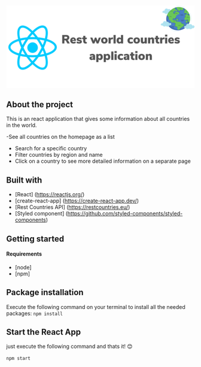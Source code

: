<img src="ReadMeImages/ReadmeImage.png" height:300 />

## About the project
This is an react application that gives some information about all countries in the world.

-See all countries on the homepage as a list
- Search for a specific country
- Filter countries by region and name
- Click on a country to see more detailed information on a separate page

## Built with
- [React] (https://reactjs.org/)
- [create-react-app] (https://create-react-app.dev/)
- [Rest Countries API] (https://restcountries.eu/)
- [Styled component] (https://github.com/styled-components/styled-components)

## Getting started

#### Requirements
- [node]
- [npm]

## Package installation
Execute the following command on your terminal to install all the needed packages:
``` npm install ```

## Start the React App
just execute the following command and thats it! 😊

``` npm start ```

